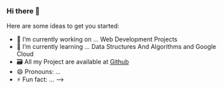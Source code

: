 ### Hi there 👋

Here are some ideas to get you started:

- 🔭 I’m currently working on ... Web Development Projects
- 🌱 I’m currently learning ... Data Structures And Algorithms and Google Cloud
- 🗃 All my Project are available at [Github](https://github.com/SahilPrajapat)
- 😄 Pronouns: ...
- ⚡ Fun fact: ...
-->
